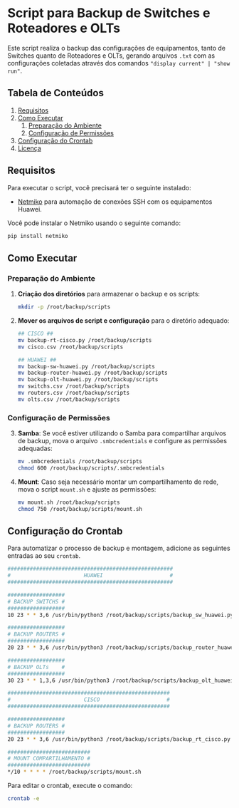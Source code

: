 
# Script para Backup de Switches e Roteadores e OLTs

Este script realiza o backup das configurações de equipamentos, tanto de Switches quanto de Roteadores e OLTs, gerando arquivos `.txt` com as configurações coletadas através dos comandos `"display current" | "show run"`.

## Tabela de Conteúdos

1. [Requisitos](#requisitos)
2. [Como Executar](#como-executar)
    1. [Preparação do Ambiente](#preparação-do-ambiente)
    2. [Configuração de Permissões](#configuração-de-permissões)
3. [Configuração do Crontab](#configuração-do-crontab)
4. [Licença](#licença)

## Requisitos

Para executar o script, você precisará ter o seguinte instalado:

- [Netmiko](https://pypi.org/project/netmiko/1.4.1/) para automação de conexões SSH com os equipamentos Huawei.

Você pode instalar o Netmiko usando o seguinte comando:

```bash
pip install netmiko
```

## Como Executar

### Preparação do Ambiente

1. **Criação dos diretórios** para armazenar o backup e os scripts:

   ```bash
   mkdir -p /root/backup/scripts
   ```

2. **Mover os arquivos de script e configuração** para o diretório adequado:

   ```bash
   ## CISCO ##
   mv backup-rt-cisco.py /root/backup/scripts
   mv cisco.csv /root/backup/scripts
   
   ## HUAWEI ##
   mv backup-sw-huawei.py /root/backup/scripts
   mv backup-router-huawei.py /root/backup/scripts
   mv backup-olt-huawei.py /root/backup/scripts
   mv switchs.csv /root/backup/scripts
   mv routers.csv /root/backup/scripts
   mv olts.csv /root/backup/scripts
   ```

### Configuração de Permissões

3. **Samba**: Se você estiver utilizando o Samba para compartilhar arquivos de backup, mova o arquivo `.smbcredentials` e configure as permissões adequadas:

   ```bash
   mv .smbcredentials /root/backup/scripts
   chmod 600 /root/backup/scripts/.smbcredentials
   ```

4. **Mount**: Caso seja necessário montar um compartilhamento de rede, mova o script `mount.sh` e ajuste as permissões:

   ```bash
   mv mount.sh /root/backup/scripts
   chmod 750 /root/backup/scripts/mount.sh
   ```

## Configuração do Crontab

Para automatizar o processo de backup e montagem, adicione as seguintes entradas ao seu `crontab`.

```bash
####################################################
#                       HUAWEI                     #
####################################################

##################
# BACKUP SWITCHS #
##################
10 23 * * 3,6 /usr/bin/python3 /root/backup/scripts/backup_sw_huawei.py CLIENTE

##################
# BACKUP ROUTERS #
##################
20 23 * * 3,6 /usr/bin/python3 /root/backup/scripts/backup_router_huawei.py CLIENTE

##################
# BACKUP OLTs    #
##################
30 23 * * 1,3,6 /usr/bin/python3 /root/backup/scripts/backup_olt_huawei.py CLIENTE

###################################################
#                       CISCO                     #
###################################################

##################
# BACKUP ROUTERS #
##################
20 23 * * 3,6 /usr/bin/python3 /root/backup/scripts/backup_rt_cisco.py CLIENTE

##########################
# MOUNT COMPARTILHAMENTO #
##########################
*/10 * * * * /root/backup/scripts/mount.sh
```

Para editar o crontab, execute o comando:

```bash
crontab -e
```

